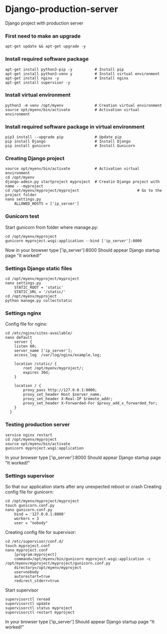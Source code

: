 # Django-production-server
Django project with production server

### First need to make an upgrade
```
apt-get update && apt-get upgrade -y
```

### Install required software package
```
apt-get install python3-pip -y          # Install pip
apt-get install python3-venv y          # Install virtual environment
apt-get install nginx -y                # Install nginx
apt-get install supervisor -y
```

### Install virtual environment
```
python3 -m venv /opt/myenv              # Creation virtual environment
source opt/myenv/bin/activate           # Activation virtual environment
```

### Install required software package in virtual environment
```
pip3 install --upgrade pip              # Update pip
pip install Django                      # Install Django
pip install gunicorn                    # Install Gunicorn
```

### Creating Django project
```
source opt/myenv/bin/activate           # Activation virtual environment
cd /opt/myenv
django-admin.py startproject myproject  # Creatin Django project with name - -myproject
cd /opt/myenv/myproject/myproject                          # Go to the project folder
nano settings.py
    ALLOWED_HOSTS = ['ip_server']
```

### Gunicorn test
Start gunicorn from folder where manage.py:
```
cd /opt/myenv/myproject
gunicorn myproject.wsgi:application --bind ['ip_server']:8000
```
Now in your browser type ['ip_server']:8000
Should appear Django startup page "It worked!"

### Settings Django static files
```
cd /opt/myenv/myproject/myproject 
nano settings.py
    STATIC_ROOT = 'static'
    STATIC_URL = '/static/'
cd /opt/myenv/myproject
python manage.py collectstatic
```

### Settings nginx
Config file for nginx:
```
cd /etc/nginx/sites-available/
nano default
    server {
    listen 80;
    server_name ['ip_server'];
    access_log  /var/log/nginx/example.log;

    location /static/ {
        root /opt/myenv/myproject/;
        expires 30d;
    }

    location / {
        proxy_pass http://127.0.0.1:8000; 
        proxy_set_header Host $server_name;
        proxy_set_header X-Real-IP $remote_addr;
        proxy_set_header X-Forwarded-For $proxy_add_x_forwarded_for;
    }
  }
```

### Testing production server
```
service nginx restart
cd /opt/myenv/myproject
source opt/myenv/bin/activate
gunicorn myproject.wsgi:application
```
In your browser type ['ip_server']:8000
Should appear Django startup page "It worked!"

### Settings supervisor
So that our application starts after any unexpected reboot or crash
Creating config file for gunicorn:
```
cd /opt/myenv/myproject/myproject
touch gunicorn.conf.py
nano gunicorn.conf.py
    bind = '127.0.0.1:8000'
    workers = 3
    user = "nobody"
```
Creating config file for supervisor:
```
cd /etc/supervisor/conf.d/
touch myproject.conf
nano myproject.conf
    [program:myproject]
    command=/opt/myenv/bin/gunicorn myproject.wsgi:application -c /opt/myenv/myproject/myproject/gunicorn.conf.py
    directory=/opt/myenv/myproject
    user=nobody
    autorestart=true
    redirect_stderr=true
```
Start supervisor
```
supervisorctl reread
supervisorctl update
supervisorctl status myproject
supervisorctl restart myproject
```
In your browser type ['ip_server']
Should appear Django startup page "It worked!"
